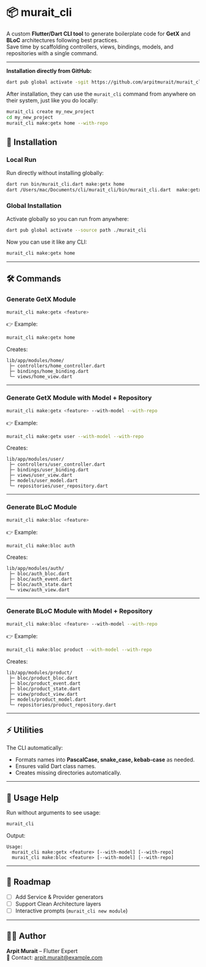 # 📦 murait_cli

A custom **Flutter/Dart CLI tool** to generate boilerplate code for **GetX** and **BLoC** architectures following best practices.  
Save time by scaffolding controllers, views, bindings, models, and repositories with a single command.

---
**Installation directly from GitHub:**

```bash
dart pub global activate -sgit https://github.com/arpitmurait/murait_cli.git
```
After installation, they can use the `murait_cli` command from anywhere on their system, just like you do locally:

```bash
murait_cli create my_new_project
cd my_new_project
murait_cli make:getx home --with-repo
```

## 🚀 Installation

### Local Run
Run directly without installing globally:

```bash
dart run bin/murait_cli.dart make:getx home
dart /Users/mac/Documents/cli/murait_cli/bin/murait_cli.dart  make:getx home2 --with-model --with-repo
```

### Global Installation
Activate globally so you can run from anywhere:

```bash
dart pub global activate --source path ./murait_cli
```

Now you can use it like any CLI:

```bash
murait_cli make:getx home
```

---

## 🛠️ Commands

### Generate **GetX** Module
```bash
murait_cli make:getx <feature>
```

👉 Example:
```bash
murait_cli make:getx home
```

Creates:
```
lib/app/modules/home/
 ├─ controllers/home_controller.dart
 ├─ bindings/home_binding.dart
 └─ views/home_view.dart
```

---

### Generate **GetX** Module with Model + Repository
```bash
murait_cli make:getx <feature> --with-model --with-repo
```

👉 Example:
```bash
murait_cli make:getx user --with-model --with-repo
```

Creates:
```
lib/app/modules/user/
 ├─ controllers/user_controller.dart
 ├─ bindings/user_binding.dart
 ├─ views/user_view.dart
 ├─ models/user_model.dart
 └─ repositories/user_repository.dart
```

---

### Generate **BLoC** Module
```bash
murait_cli make:bloc <feature>
```

👉 Example:
```bash
murait_cli make:bloc auth
```

Creates:
```
lib/app/modules/auth/
 ├─ bloc/auth_bloc.dart
 ├─ bloc/auth_event.dart
 ├─ bloc/auth_state.dart
 └─ view/auth_view.dart
```

---

### Generate **BLoC** Module with Model + Repository
```bash
murait_cli make:bloc <feature> --with-model --with-repo
```

👉 Example:
```bash
murait_cli make:bloc product --with-model --with-repo
```

Creates:
```
lib/app/modules/product/
 ├─ bloc/product_bloc.dart
 ├─ bloc/product_event.dart
 ├─ bloc/product_state.dart
 ├─ view/product_view.dart
 ├─ models/product_model.dart
 └─ repositories/product_repository.dart
```

---

## ⚡ Utilities

The CLI automatically:
- Formats names into **PascalCase, snake_case, kebab-case** as needed.
- Ensures valid Dart class names.
- Creates missing directories automatically.

---

## 📖 Usage Help
Run without arguments to see usage:

```bash
murait_cli
```

Output:
```
Usage:
  murait_cli make:getx <feature> [--with-model] [--with-repo]
  murait_cli make:bloc <feature> [--with-model] [--with-repo]
```

---

## 📌 Roadmap
- [ ] Add Service & Provider generators
- [ ] Support Clean Architecture layers
- [ ] Interactive prompts (`murait_cli new module`)

---

## 👨‍💻 Author
**Arpit Murait** – Flutter Expert  
📧 Contact: arpit.murait@example.com  
